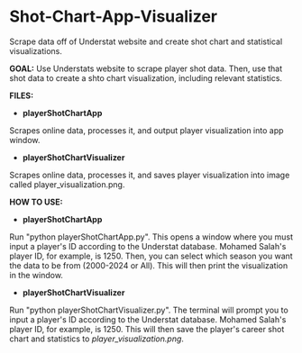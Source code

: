 # Shot-Chart-App-Visualizer
Scrape data off of Understat website and create shot chart and statistical visualizations.

**GOAL:** Use Understats website to scrape player shot data. Then, use that shot data to create a shto chart visualization, including relevant statistics.

**FILES:**
- **playerShotChartApp**

Scrapes online data, processes it, and output player visualization into app window.

- **playerShotChartVisualizer**

Scrapes online data, processes it, and saves player visualization into image called player_visualization.png.

**HOW TO USE:**
- **playerShotChartApp**

Run "python playerShotChartApp.py". This opens a window where you must input a player's ID according to the Understat database. Mohamed Salah's player ID, for example, is 1250. Then, you can select which season you want the data to be from (2000-2024 or All). This will then print the visualization in the window.

- **playerShotChartVisualizer**

Run "python playerShotChartVisualizer.py". The terminal will prompt you to input a player's ID according to the Understat database. Mohamed Salah's player ID, for example, is 1250. This will then save the player's career shot chart and statistics to _player_visualization.png_.

